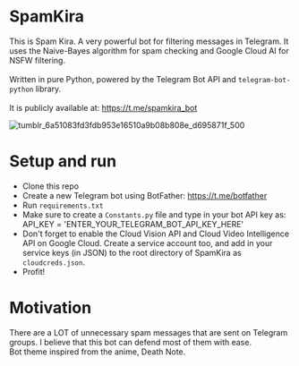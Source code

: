 # SpamKira

This is Spam Kira. A very powerful bot for filtering messages in Telegram. It uses the Naive-Bayes algorithm for spam checking and Google Cloud AI for NSFW filtering.
<br><br>
Written in pure Python, powered by the Telegram Bot API and ```telegram-bot-python``` library.
<br><br>
It is publicly available at: https://t.me/spamkira_bot

![tumblr_6a51083fd3fdb953e16510a9b08b808e_d695871f_500](https://user-images.githubusercontent.com/53670363/128980223-09ed0d85-3122-4d66-8980-aee53426d122.gif)

# Setup and run
- Clone this repo
- Create a new Telegram bot using BotFather: https://t.me/botfather
- Run ```requirements.txt```
- Make sure to create a ```Constants.py``` file and type in your bot API key as: API_KEY = 'ENTER_YOUR_TELEGRAM_BOT_API_KEY_HERE'
- Don't forget to enable the Cloud Vision API and Cloud Video Intelligence API on Google Cloud. Create a service account too, and add in your service keys (in JSON) to the root directory of SpamKira as ```cloudcreds.json```.
- Profit!

# Motivation
There are a LOT of unnecessary spam messages that are sent on Telegram groups. I believe that this bot can defend most of them with ease.<br>
Bot theme inspired from the anime, Death Note.
